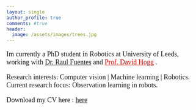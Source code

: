 ```yaml
---
layout: single
author_profile: true
comments: #true
header:
  image: /assets/images/trees.jpg
---
```


<font face="times" size="4" line-height:10>
<p>

Im currently a PhD student in Robotics at University of Leeds, working with  <a href="http://www.personal.leeds.ac.uk/~cenrf/" target="_blank">Dr. Raul Fuentes</a> and <a href="https://engineering.leeds.ac.uk/staff/84/Professor_David_Hogg" target="_blank" style="color: #cc0000">Prof. David Hogg</a> .
</p>
</font>

<font face="times" size="4" line-height:10>
<p>

Research interests: Computer vision | Machine learning | Robotics.
<br>
Current research focus: Observation learning in robots.

</p>
</font>


<font face="times" size="4" line-height:10>
<p>

Download my CV here : <a href="https://drive.google.com/file/d/1Rwx2MajtInPPIl-aWiZGKblWiDaVduGg/view?usp=sharing" target="_blank">here</a>
</p>
</font>
